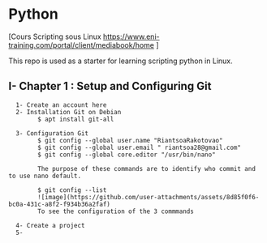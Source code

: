 # Python
[Cours Scripting sous Linux https://www.eni-training.com/portal/client/mediabook/home ]

This repo is used as a starter for learning scripting python in Linux.


## I- Chapter 1 : Setup and Configuring Git

      1- Create an account here
      2- Installation Git on Debian
            $ apt install git-all 
            
      3- Configuration Git
            $ git config --global user.name "RiantsoaRakotovao"
            $ git config --global user.email " riantsoa28@gmail.com"
            $ git config --global core.editor "/usr/bin/nano"

            The purpose of these commands are to identify who commit and to use nano default.

            $ git config --list
            ![image](https://github.com/user-attachments/assets/8d85f0f6-bc0a-431c-a8f2-f934b36a2faf)
            To see the configuration of the 3 commmands
            
      4- Create a project
      5- 
      

